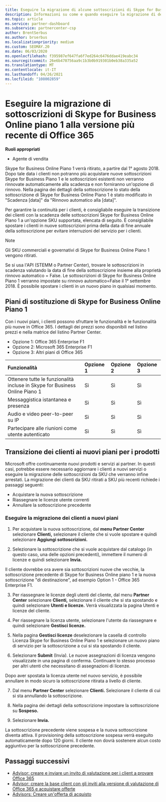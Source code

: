 ```yaml
---
title: Eseguire la migrazione di alcune sottoscrizioni di Skype for Business
description: Informazioni su come e quando eseguire la migrazione di determinati clienti con sottoscrizioni Skype for Business Online di piano 1 in scadenza alle nuove versioni di Office 365.
ms.topic: article
ms.service: partner-dashboard
ms.subservice: partnercenter-csp
author: BrentSerbus
ms.author: brserbus
ms.localizationpriority: medium
ms.custom: SEOMAY.20
ms.date: 06/03/2020
ms.openlocfilehash: f395987ef647fa6f7ed264c6476ddae419eabc34
ms.sourcegitcommit: 26e6b470756aa9c1b3b0b919301b0eb38a335a52
ms.translationtype: MT
ms.contentlocale: it-IT
ms.lasthandoff: 04/26/2021
ms.locfileid: "108002859"
---
```

# <a name="migrate-skype-for-business-online-plan-1-subscriptions-to-newer-office-365-versions"></a>Eseguire la migrazione di sottoscrizioni di Skype for Business Online piano 1 alla versione più recente di Office 365

**Ruoli appropriati**

- Agente di vendita

Skype for Business Online Piano 1 verrà ritirato, a partire dal 1° agosto 2018. Dopo tale data i clienti non potranno più acquistare nuove sottoscrizioni Skype for Business Piano 1 e le sottoscrizioni esistenti non verranno rinnovate automaticamente alla scadenza e non forniranno un'opzione di rinnovo. Nella pagina dei dettagli della sottoscrizione lo stato della sottoscrizione di Skype for Business Online Piano 1 è stato modificato in "Scadenza [data]" da "Rinnovo automatico alla [data]".  

Per garantire la continuità per i clienti, è consigliabile eseguire la transizione dei clienti con la scadenza delle sottoscrizioni Skype for Business Online Piano 1 a un'opzione SKU supportata, elencata di seguito. È consigliabile spostare i clienti in nuove sottoscrizioni prima della data di fine annuale della sottoscrizione per evitare interruzioni del servizio per i clienti. 

>[!NOTE]
>Gli SKU commerciali e governativi di Skype for Business Online Piano 1 vengono ritirati.

Se si usa l'API (STEMM o Partner Center), trovare le sottoscrizioni in scadenza valutando la data di fine della sottoscrizione insieme alla proprietà rinnovo automatico = False. Le sottoscrizioni di Skype for Business Online Piano 1 verranno impostate su rinnovo automatico=False il 1° settembre 2018. È possibile spostare i clienti in un nuovo piano in qualsiasi momento. 

## <a name="skype-for-business-online-plan-1-replacement-plans"></a>Piani di sostituzione di Skype for Business Online Piano 1

Con i nuovi piani, i clienti possono sfruttare le funzionalità e le funzionalità più nuove in Office 365. I dettagli dei prezzi sono disponibili nel listino prezzi e nella matrice del listino Partner Center. 

- Opzione 1: Office 365 Enterprise F1
- Opzione 2: Microsoft 365 Enterprise F1
- Opzione 3: Altri piani di Office 365

|**Funzionalità**    |**Opzione 1**   |**Opzione 2**   |**Opzione 3**   |
|:-----------------|:-----------------|:-------------|:------------|
|Ottenere tutte le funzionalità incluse in Skype for Business Online Piano 1|Sì   |Sì   |Sì   |
|Messaggistica istantanea e presenza |Sì   |Sì   |Sì   |
|Audio e video peer-to-peer su IP|Sì   |Sì   |Sì   
|Partecipare alle riunioni come utente autenticato| Sì   |Sì   |Sì   |

## <a name="transition-customers-to-new-product-plans"></a>Transizione dei clienti ai nuovi piani per i prodotti

Microsoft offre continuamente nuovi prodotti e servizi ai partner. In questi casi, potrebbe essere necessario aggiornare i clienti a nuovi servizi o eseguire la migrazione delle sottoscrizioni da SKU che verranno infine arrestati. La migrazione dei clienti da SKU ritirati a SKU più recenti richiede i passaggi seguenti:

- Acquistare la nuova sottoscrizione
- Riassegnare le licenze utente correnti
- Annullare la sottoscrizione precedente

### <a name="migrate-your-customers-to-new-plans"></a>Eseguire la migrazione dei clienti a nuovi piani

1. Per acquistare la nuova sottoscrizione, dal **menu Partner Center** selezionare **Clienti,** selezionare il cliente che si vuole spostare e quindi selezionare **Aggiungi sottoscrizioni.**

2. Selezionare la sottoscrizione che si vuole acquistare dal catalogo (in questo caso, una delle opzioni precedenti), immettere il numero di licenze e quindi selezionare **Invia.** 

Il cliente dovrebbe ora avere sia sottoscrizioni nuove che vecchie, la sottoscrizione precedente di Skype for Business Online piano 1 e la nuova sottoscrizione "di destinazione", ad esempio Option 1 - Office 365 Enterprise F1.

3. Per riassegnare le licenze degli utenti del cliente, dal menu **Partner Center** selezionare **Clienti,** selezionare il cliente che si sta spostando e quindi selezionare **Utenti e licenze.** Verrà visualizzata la pagina Utenti e licenze del cliente.

4. Per riassegnare la licenza utente, selezionare l'utente da riassegnare e quindi selezionare **Gestisci licenze.**

5. Nella pagina **Gestisci licenze** deselezionare la casella di controllo Licenza Skype for Business Online Piano 1 e selezionare un nuovo piano di servizio per la sottoscrizione a cui si sta spostando il cliente.

6. Selezionare **Submit** (Invia). Le nuove assegnazioni di licenza vengono visualizzate in una pagina di conferma. Continuare lo stesso processo per altri utenti che necessitano di assegnazioni di licenze.

Dopo aver spostata la licenza utente nel nuovo servizio, è possibile annullare in modo sicuro la sottoscrizione ritirata a livello di cliente.

7. Dal menu **Partner Center** selezionare **Clienti.** Selezionare il cliente di cui si sta annullando la sottoscrizione.

8. Nella pagina dei dettagli della sottoscrizione impostare la sottoscrizione su **Sospeso.**

9. Selezionare **Invia.**

La sottoscrizione precedente viene sospesa e la nuova sottoscrizione diventa attiva. Il provisioning della sottoscrizione sospesa verrà eseguito automaticamente dopo 120 giorni. Il cliente non dovrà sostenere alcun costo aggiuntivo per la sottoscrizione precedente.

## <a name="next-steps"></a>Passaggi successivi

- [Advisor: creare e inviare un invito di valutazione per i client a provare Office 365](advisors-create-a-trial-invitation.md)
- [Advisor: creare la base client con gli inviti alla versione di valutazione di Office 365 e acquistare offerte](advisors-build-your-business.md)
- [Advisors: Creare un'offerta di acquisto](advisor-create-a-purchase-offer.md)
